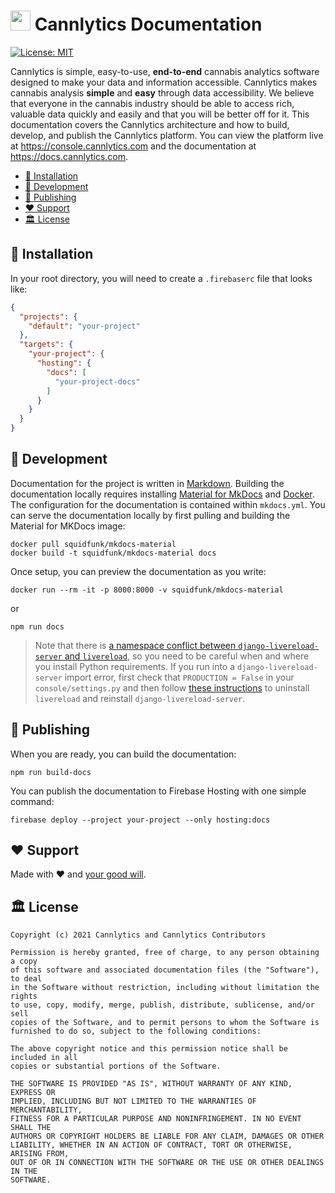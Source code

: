 # <img height="32" alt="" src="https://cannlytics.com/static/cannlytics_website/images/logos/cannlytics_calyx_detailed.svg"> Cannlytics Documentation

[![License: MIT](https://img.shields.io/badge/License-MIT-darkgreen.svg)](https://opensource.org/licenses/MIT)

Cannlytics is simple, easy-to-use, **end-to-end** cannabis analytics software designed to make your data and information accessible. Cannlytics makes cannabis analysis **simple** and **easy** through data accessibility. We believe that everyone in the cannabis industry should be able to access rich, valuable data quickly and easily and that you will be better off for it. This documentation covers the Cannlytics architecture and how to build, develop, and publish the Cannlytics platform. You can view the platform live at <https://console.cannlytics.com> and the documentation at <https://docs.cannlytics.com>.

- [🌱 Installation](#installation)
- [🔨 Development](#development)
- [🚀 Publishing](#publishing)
- [❤️ Support](#support)
- [🏛️ License](#license)

## 🌱 Installation <a name="installation"></a>

In your root directory, you will need to create a `.firebaserc` file that looks like:

```json
{
  "projects": {
    "default": "your-project"
  },
  "targets": {
    "your-project": {
      "hosting": {
        "docs": [
          "your-project-docs"
        ]
      }
    }
  }
}
```

## 🔨 Development <a name="development"></a>

Documentation for the project is written in [Markdown](https://guides.github.com/features/mastering-markdown/). Building the documentation locally requires installing [Material for MkDocs](https://squidfunk.github.io/mkdocs-material/) and [Docker](https://www.docker.com/get-started). The configuration for the documentation is contained within `mkdocs.yml`. You can serve the documentation locally by first pulling and building the Material for MKDocs image:

```shell
docker pull squidfunk/mkdocs-material
docker build -t squidfunk/mkdocs-material docs
```

Once setup, you can preview the documentation as you write:

```shell
docker run --rm -it -p 8000:8000 -v squidfunk/mkdocs-material
```

or

```shell
npm run docs
```

> Note that there is [a namespace conflict between `django-livereload-server` and `livereload`](https://gist.github.com/hangtwenty/f53b3867db1e33780505ccafd8d2eef0), so you need to be careful when and where you install Python requirements. If you run into a `django-livereload-server` import error, first check that `PRODUCTION = False` in your `console/settings.py` and then follow [these instructions](https://gist.github.com/hangtwenty/f53b3867db1e33780505ccafd8d2eef0) to uninstall `livereload` and reinstall  `django-livereload-server`.

## 🚀 Publishing <a name="publishing"></a>

When you are ready, you can build the documentation:

```shell
npm run build-docs
```

You can publish the documentation to Firebase Hosting with one simple command:

```shell
firebase deploy --project your-project --only hosting:docs
```

## ❤️ Support <a name="support"></a>

Made with ❤️ and <a href="https://opencollective.com/cannlytics-company">your good will</a>.

## 🏛️ License <a name="license"></a>

```
Copyright (c) 2021 Cannlytics and Cannlytics Contributors

Permission is hereby granted, free of charge, to any person obtaining a copy
of this software and associated documentation files (the "Software"), to deal
in the Software without restriction, including without limitation the rights
to use, copy, modify, merge, publish, distribute, sublicense, and/or sell
copies of the Software, and to permit persons to whom the Software is
furnished to do so, subject to the following conditions:

The above copyright notice and this permission notice shall be included in all
copies or substantial portions of the Software.

THE SOFTWARE IS PROVIDED "AS IS", WITHOUT WARRANTY OF ANY KIND, EXPRESS OR
IMPLIED, INCLUDING BUT NOT LIMITED TO THE WARRANTIES OF MERCHANTABILITY,
FITNESS FOR A PARTICULAR PURPOSE AND NONINFRINGEMENT. IN NO EVENT SHALL THE
AUTHORS OR COPYRIGHT HOLDERS BE LIABLE FOR ANY CLAIM, DAMAGES OR OTHER
LIABILITY, WHETHER IN AN ACTION OF CONTRACT, TORT OR OTHERWISE, ARISING FROM,
OUT OF OR IN CONNECTION WITH THE SOFTWARE OR THE USE OR OTHER DEALINGS IN THE
SOFTWARE.
```
